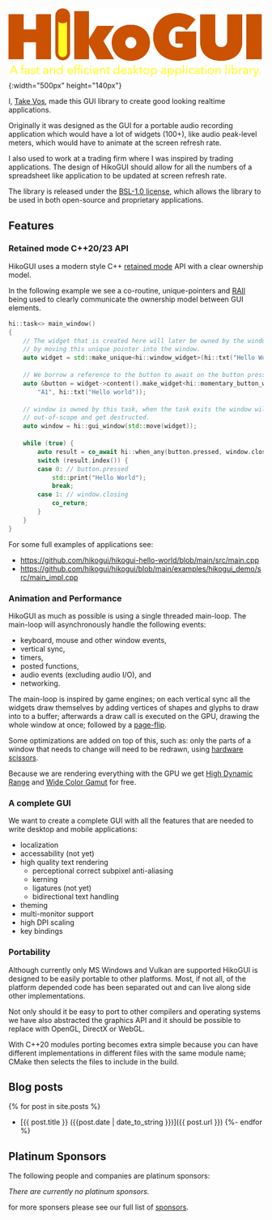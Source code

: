 
![HikoGUI: A modern, high-performance, retained-mode, gui library](/assets/images/logos/hikogui-logo-1000x280.png){:width="500px" height="140px"}

I, [Take Vos](https://github.com/takev/), made this GUI library to create good looking
realtime applications.

Originally it was designed as the GUI for a portable audio recording application which would
have a lot of widgets (100+), like audio peak-level meters, which would have to animate at the
screen refresh rate.

I also used to work at a trading firm where I was inspired by trading applications.
The design of HikoGUI should allow for all the numbers of a spreadsheet like application
to be updated at screen refresh rate.

The library is released under the [BSL-1.0 license](https://opensource.org/licenses/BSL-1.0),
which allows the library to be used in both open-source and proprietary applications.


Features
--------

### Retained mode C++20/23 API

HikoGUI uses a modern style C++ [retained mode](https://en.wikipedia.org/wiki/Retained_mode)
API with a clear ownership model. 

In the following example we see a co-routine, unique-pointers and
[RAII](https://en.wikipedia.org/wiki/Resource_acquisition_is_initialization)
being used to clearly communicate the ownership model between GUI elements.

```cpp
hi::task<> main_window()
{
    // The widget that is created here will later be owned by the window,
    // by moving this unique pointer into the window.
    auto widget = std::make_unique<hi::window_widget>(hi::txt("Hello World"));

    // We borrow a reference to the button to await on the button press later.
    auto &button = widget->content().make_widget<hi::momentary_button_widget>(
        "A1", hi::txt("Hello world"));

    // window is owned by this task, when the task exits the window will go
    // out-of-scope and get destructed.
    auto window = hi::gui_window(std::move(widget));

    while (true) {
        auto result = co_await hi::when_any(button.pressed, window.closing);
        switch (result.index()) {
        case 0: // button.pressed
            std::print("Hello World");
            break;        
        case 1: // window.closing
            co_return;
        }
    }
}
```

For some full examples of applications see:
  - <https://github.com/hikogui/hikogui-hello-world/blob/main/src/main.cpp>
  - <https://github.com/hikogui/hikogui/blob/main/examples/hikogui_demo/src/main_impl.cpp>

### Animation and Performance

HikoGUI as much as possible is using a single threaded main-loop.
The main-loop will asynchronously handle the following events:
 - keyboard, mouse and other window events,
 - vertical sync,
 - timers,
 - posted functions,
 - audio events (excluding audio I/O), and
 - networking.

The main-loop is inspired by game engines; on each vertical sync all the widgets
draw themselves by adding vertices of shapes and glyphs to draw into to a buffer;
afterwards a draw call is executed on the GPU, drawing the whole window at once;
followed by a [page-flip](https://en.wikipedia.org/wiki/Multiple_buffering).

Some optimizations are added on top of this, such as: only the parts of a window
that needs to change will need to be redrawn, using
[hardware scissors](https://www.khronos.org/opengl/wiki/Scissor_Test).

Because we are rendering everything with the GPU we get
[High Dynamic Range](https://en.wikipedia.org/wiki/High_dynamic_range) and
[Wide Color Gamut](https://en.wikipedia.org/wiki/Gamut)
for free.

### A complete GUI

We want to create a complete GUI with all the features that are needed
to write desktop and mobile applications:

 - localization
 - accessability (not yet)
 - high quality text rendering
   + perceptional correct subpixel anti-aliasing
   + kerning
   + ligatures (not yet)
   + bidirectional text handling
 - theming
 - multi-monitor support
 - high DPI scaling
 - key bindings

### Portability

Although currently only MS Windows and Vulkan are supported HikoGUI is
designed to be easily portable to other platforms. Most, if not all,
of the platform depended code has been separated out and can live
along side other implementations.

Not only should it be easy to port to other compilers and operating
systems we have also abstracted the graphics API and it should
be possible to replace with OpenGL, DirectX or WebGL.

With C++20 modules porting becomes extra simple because you can have
different implementations in different files with the same module
name; CMake then selects the files to include in the
build.


Blog posts
----------
{% for post in site.posts %}
 - [{{ post.title }} ({{post.date | date_to_string }})]({{ post.url }})
{%- endfor %}

Platinum Sponsors
-----------------

The following people and companies are platinum sponsors:

_There are currently no platinum sponsors._

for more sponsers please see our full list of [sponsors](sponsors.md).

